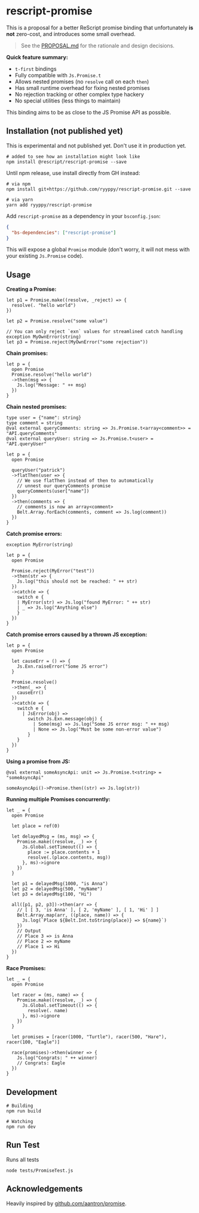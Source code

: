 # rescript-promise

This is a proposal for a better ReScript promise binding that unfortunately **is not** zero-cost, and introduces some small overhead.

> See the [PROPOSAL.md](./PROPOSAL.md) for the rationale and design decisions.

**Quick feature summary:**

- `t-first` bindings
- Fully compatible with `Js.Promise.t`
- Allows nested promises (no `resolve` call on each `then`)
- Has small runtime overhead for fixing nested promises
- No rejection tracking or other complex type hackery
- No special utilities (less things to maintain)

This binding aims to be as close to the JS Promise API as possible.

## Installation (not published yet)

This is experimental and not published yet. Don't use it in production yet.

```
# added to see how an installation might look like
npm install @rescript/rescript-promise --save
```

Until npm release, use install directly from GH instead:

```
# via npm
npm install git+https://github.com/ryyppy/rescript-promise.git --save

# via yarn
yarn add ryyppy/rescript-promise
```

Add `rescript-promise` as a dependency in your `bsconfig.json`:

```json
{
  "bs-dependencies": ["rescript-promise"]
}
```

This will expose a global `Promise` module (don't worry, it will not mess with your existing `Js.Promise` code).

## Usage

**Creating a Promise:**

```rescript
let p1 = Promise.make((resolve, _reject) => {
  resolve(. "hello world")
})

let p2 = Promise.resolve("some value")

// You can only reject `exn` values for streamlined catch handling
exception MyOwnError(string)
let p3 = Promise.reject(MyOwnError("some rejection"))
```

**Chain promises:**

```rescript
let p = {
  open Promise
  Promise.resolve("hello world")
  ->then(msg => {
    Js.log("Message: " ++ msg)
  })
}
```

**Chain nested promises:**

```rescript
type user = {"name": string}
type comment = string
@val external queryComments: string => Js.Promise.t<array<comment>> = "API.queryComments"
@val external queryUser: string => Js.Promise.t<user> = "API.queryUser"

let p = {
  open Promise

  queryUser("patrick")
  ->flatThen(user => {
    // We use flatThen instead of then to automatically
    // unnest our queryComments promise
    queryComments(user["name"])
  })
  ->then(comments => {
    // comments is now an array<comment>
    Belt.Array.forEach(comments, comment => Js.log(comment))
  })
}
```

**Catch promise errors:**

```rescript
exception MyError(string)

let p = {
  open Promise

  Promise.reject(MyError("test"))
  ->then(str => {
    Js.log("this should not be reached: " ++ str)
  })
  ->catch(e => {
    switch e {
    | MyError(str) => Js.log("found MyError: " ++ str)
    | _ => Js.log("Anything else")
    }
  })
}
```

**Catch promise errors caused by a thrown JS exception:**

```rescript
let p = {
  open Promise

  let causeErr = () => {
    Js.Exn.raiseError("Some JS error")
  }

  Promise.resolve()
  ->then(_ => {
    causeErr()
  })
  ->catch(e => {
    switch e {
      | JsError(obj) =>
        switch Js.Exn.message(obj) {
          | Some(msg) => Js.log("Some JS error msg: " ++ msg)
          | None => Js.log("Must be some non-error value")
        }
    }
  })
}
```

**Using a promise from JS:**

```rescript
@val external someAsyncApi: unit => Js.Promise.t<string> = "someAsyncApi"

someAsyncApi()->Promise.then((str) => Js.log(str))
```

**Running multiple Promises concurrently:**

```rescript
let _ = {
  open Promise

  let place = ref(0)

  let delayedMsg = (ms, msg) => {
    Promise.make((resolve, _) => {
      Js.Global.setTimeout(() => {
        place := place.contents + 1
        resolve(.(place.contents, msg))
      }, ms)->ignore
    })
  }

  let p1 = delayedMsg(1000, "is Anna")
  let p2 = delayedMsg(500, "myName")
  let p3 = delayedMsg(100, "Hi")

  all([p1, p2, p3])->then(arr => {
    // [ [ 3, 'is Anna' ], [ 2, 'myName' ], [ 1, 'Hi' ] ]
    Belt.Array.map(arr, ((place, name)) => {
      Js.log(`Place ${Belt.Int.toString(place)} => ${name}`)
    })
    // Output
    // Place 3 => is Anna
    // Place 2 => myName
    // Place 1 => Hi
  })
}
```

**Race Promises:**

```rescript
let _ = {
  open Promise

  let racer = (ms, name) => {
    Promise.make((resolve, _) => {
      Js.Global.setTimeout(() => {
        resolve(. name)
      }, ms)->ignore
    })
  }

  let promises = [racer(1000, "Turtle"), racer(500, "Hare"), racer(100, "Eagle")]

  race(promises)->then(winner => {
    Js.log("Congrats: " ++ winner)
    // Congrats: Eagle
  })
}
```

## Development

```
# Building
npm run build

# Watching
npm run dev
```

## Run Test

Runs all tests

```
node tests/PromiseTest.js
```

## Acknowledgements

Heavily inspired by [github.com/aantron/promise](https://github.com/aantron/promise).

